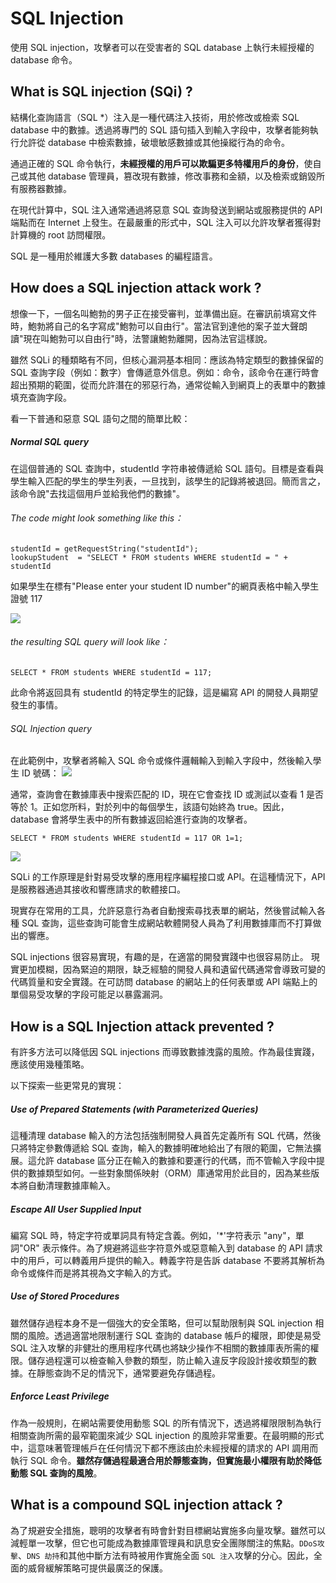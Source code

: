 # SQL Injection
使用 SQL injection，攻擊者可以在受害者的 SQL database 上執行未經授權的 database 命令。
## What is SQL injection (SQi) ?
結構化查詢語言（SQL *）注入是一種代碼注入技術，用於修改或檢索 SQL database 中的數據。透過將專門的 SQL 語句插入到輸入字段中，攻擊者能夠執行允許從 database 中檢索數據，破壞敏感數據或其他操縱行為的命令。

通過正確的 SQL 命令執行，**未經授權的用戶可以欺騙更多特權用戶的身份**，使自己或其他 database 管理員，篡改現有數據，修改事務和金額，以及檢索或銷毀所有服務器數據。

在現代計算中，SQL 注入通常通過將惡意 SQL 查詢發送到網站或服務提供的 API 端點而在 Internet 上發生。在最嚴重的形式中，SQL 注入可以允許攻擊者獲得對計算機的 root 訪問權限。

SQL 是一種用於維護大多數 databases 的編程語言。

## How does a SQL injection attack work ?
想像一下，一個名叫鮑勃的男子正在接受審判，並準備出庭。在審訊前填寫文件時，鮑勃將自己的名字寫成"鮑勃可以自由行"。當法官到達他的案子並大聲朗讀"現在叫鮑勃可以自由行"時，法警讓鮑勃離開，因為法官這樣說。

雖然 SQLi 的種類略有不同，但核心漏洞基本相同：應該為特定類型的數據保留的 SQL 查詢字段（例如：數字）會傳遞意外信息。例如：命令，該命令在運行時會超出預期的範圍，從而允許潛在的邪惡行為，通常從輸入到網頁上的表單中的數據填充查詢字段。

看一下普通和惡意 SQL 語句之間的簡單比較：

##### Normal SQL query
在這個普通的 SQL 查詢中，studentId 字符串被傳遞給 SQL 語句。目標是查看與學生輸入匹配的學生的學生列表，一旦找到，該學生的記錄將被退回。簡而言之，該命令說"去找這個用戶並給我他們的數據"。

###### The code might look something like this：
```mysql=
studentId = getRequestString("studentId");
lookupStudent  = "SELECT * FROM students WHERE studentId = " + studentId
```

如果學生在標有"Please enter your student ID number"的網頁表格中輸入學生證號 117

![](https://www.cloudflare.com/img/learning/security/threats/sql-injection-attack/normal-form-field.png)

###### the resulting SQL query will look like：
```mysql=
SELECT * FROM students WHERE studentId = 117;
```
此命令將返回具有 studentId 的特定學生的記錄，這是編寫 API 的開發人員期望發生的事情。

###### SQL Injection query
在此範例中，攻擊者將輸入 SQL 命令或條件邏輯輸入到輸入字段中，然後輸入學生 ID 號碼：
![](https://www.cloudflare.com/img/learning/security/threats/sql-injection-attack/sql-injection-example-form-field.png)

通常，查詢會在數據庫表中搜索匹配的 ID，現在它會查找 ID 或測試以查看 1 是否等於 1。正如您所料，對於列中的每個學生，該語句始終為 true。因此，database 會將學生表中的所有數據返回給進行查詢的攻擊者。

```mysql=
SELECT * FROM students WHERE studentId = 117 OR 1=1;
```

![](https://www.cloudflare.com/img/learning/security/threats/sql-injection-attack/sql-injection-infographic.png)

SQLi 的工作原理是針對易受攻擊的應用程序編程接口或 API。在這種情況下，API 是服務器通過其接收和響應請求的軟體接口。

現實存在常用的工具，允許惡意行為者自動搜索尋找表單的網站，然後嘗試輸入各種 SQL 查詢，這些查詢可能會生成網站軟體開發人員為了利用數據庫而不打算做出的響應。

SQL injections 很容易實現，有趣的是，在適當的開發實踐中也很容易防止。 現實更加模糊，因為緊迫的期限，缺乏經驗的開發人員和遺留代碼通常會導致可變的代碼質量和安全實踐。在可訪問 database 的網站上的任何表單或 API 端點上的單個易受攻擊的字段可能足以暴露漏洞。

## How is a SQL Injection attack prevented ?
有許多方法可以降低因 SQL injections 而導致數據洩露的風險。作為最佳實踐，應該使用幾種策略。

以下探索一些更常見的實現：

##### Use of Prepared Statements (with Parameterized Queries)
這種清理 database 輸入的方法包括強制開發人員首先定義所有 SQL 代碼，然後只將特定參數傳遞給 SQL 查詢，輸入的數據明確地給出了有限的範圍，它無法擴展。這允許 database 區分正在輸入的數據和要運行的代碼，而不管輸入字段中提供的數據類型如何。一些對象關係映射（ORM）庫通常用於此目的，因為某些版本將自動清理數據庫輸入。

##### Escape All User Supplied Input
編寫 SQL 時，特定字符或單詞具有特定含義。例如，'*'字符表示 "any"，單詞"OR" 表示條件。為了規避將這些字符意外或惡意輸入到 database 的 API 請求中的用戶，可以轉義用戶提供的輸入。轉義字符是告訴 database 不要將其解析為命令或條件而是將其視為文字輸入的方式。

##### Use of Stored Procedures 
雖然儲存過程本身不是一個強大的安全策略，但可以幫助限制與 SQL injection 相關的風險。透過適當地限制運行 SQL 查詢的 database 帳戶的權限，即使是易受 SQL 注入攻擊的非健壯的應用程序代碼也將缺少操作不相關的數據庫表所需的權限。儲存過程還可以檢查輸入參數的類型，防止輸入違反字段設計接收類型的數據。在靜態查詢不足的情況下，通常要避免存儲過程。

##### Enforce Least Privilege
作為一般規則，在網站需要使用動態 SQL 的所有情況下，透過將權限限制為執行相關查詢所需的最窄範圍來減少 SQL injection 的風險非常重要。在最明顯的形式中，這意味著管理帳戶在任何情況下都不應該由於未經授權的請求的 API 調用而執行 SQL 命令。**雖然存儲過程最適合用於靜態查詢，但實施最小權限有助於降低動態 SQL 查詢的風險**。

## What is a compound SQL injection attack ?
為了規避安全措施，聰明的攻擊者有時會針對目標網站實施多向量攻擊。雖然可以減輕單一攻擊，但它也可能成為數據庫管理員和訊息安全團隊關注的焦點。`DDoS攻擊`、`DNS 劫持`和其他中斷方法有時被用作實施全面 `SQL 注入`攻擊的分心。因此，全面的威脅緩解策略可提供最廣泛的保護。
